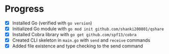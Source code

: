 # Progress

- [x] Installed Go (verified with `go version`)
- [x] Initialized Go module with `go mod init github.com/shanki200801/qshare`
- [x] Installed Cobra library with `go get github.com/spf13/cobra`
- [x] Created CLI skeleton in `main.go` with `send` and `receive` commands
- [x] Added file existence and type checking to the send command 